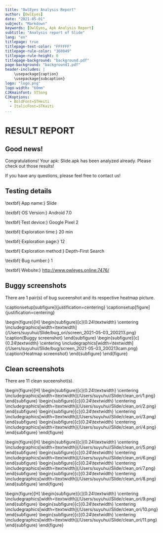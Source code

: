 ```yaml
---
title: "OwlEyes Analysis Report"
author: [OwlEyes]
date: "2021-05-01"
subject: "Markdown"
keywords: [OwlEyes, Apk Analysis Report]
subtitle: "Analysis report of Slide"
lang: "en"
titlepage: true
titlepage-text-color: "FFFFFF"
titlepage-rule-color: "360049"
titlepage-rule-height: 0
titlepage-background: "background.pdf"
page-background: "background1.pdf"
header-includes: |
    \usepackage{caption}
    \usepackage{subcaption}
logo: "logo.png"
logo-width: "60mm"
CJKmainfont: STSong
CJKoptions:
  - BoldFont=STHeiti
  - ItalicFont=STKaiti
...
```


# RESULT REPORT

## Good news!

Congratulations! Your apk: Slide.apk has been analyzed already. Please check out those results!

If you have any questions, please feel free to contact us!

## Testing details

\textbf{·App name:} Slide

\textbf{·OS Version:} Android 7.0

\textbf{·Test device:} Google Pixel 2

\textbf{·Exploration time:} 20 min

\textbf{·Exploration page:} 12

\textbf{·Exploration method:} Depth-First Search

\textbf{·Bug number:} 1

\textbf{·Website:} http://www.owleyes.online:7476/


## Buggy screenshots

There are 1 pair(s) of bug suceenshot and its respective heatmap picture.

\captionsetup[subfigure]{justification=centering}
\captionsetup[figure]{justification=centering}


\begin{figure}[H]
\begin{subfigure}[c]{0.24\textwidth}
\centering
\includegraphics[width=\textwidth]{/Users/suyuhui/Slide/bug_ori/screen_2021-05-03_200213.png}
\caption{Buggy screenshot}
\end{subfigure}
\begin{subfigure}[c]{0.24\textwidth}
\centering
\includegraphics[width=\textwidth]{/Users/suyuhui/Slide/bug/screen_2021-05-03_200213cam.png}
\caption{Heatmap screenshot}
\end{subfigure}
\end{figure}


## Clean screenshots

There are 11 clean suceenshot(s).

\begin{figure}[H]
\begin{subfigure}[c]{0.24\textwidth}
\centering
\includegraphics[width=\textwidth]{/Users/suyuhui/Slide/clean_ori/1.png}
\end{subfigure}
\begin{subfigure}[c]{0.24\textwidth}
\centering
\includegraphics[width=\textwidth]{/Users/suyuhui/Slide/clean_ori/2.png}
\end{subfigure}
\begin{subfigure}[c]{0.24\textwidth}
\centering
\includegraphics[width=\textwidth]{/Users/suyuhui/Slide/clean_ori/3.png}
\end{subfigure}
\begin{subfigure}[c]{0.24\textwidth}
\centering
\includegraphics[width=\textwidth]{/Users/suyuhui/Slide/clean_ori/4.png}
\end{subfigure}
\end{figure}

\begin{figure}[H]
\begin{subfigure}[c]{0.24\textwidth}
\centering
\includegraphics[width=\textwidth]{/Users/suyuhui/Slide/clean_ori/5.png}
\end{subfigure}
\begin{subfigure}[c]{0.24\textwidth}
\centering
\includegraphics[width=\textwidth]{/Users/suyuhui/Slide/clean_ori/6.png}
\end{subfigure}
\begin{subfigure}[c]{0.24\textwidth}
\centering
\includegraphics[width=\textwidth]{/Users/suyuhui/Slide/clean_ori/7.png}
\end{subfigure}
\begin{subfigure}[c]{0.24\textwidth}
\centering
\includegraphics[width=\textwidth]{/Users/suyuhui/Slide/clean_ori/8.png}
\end{subfigure}
\end{figure}

\begin{figure}[H]
\begin{subfigure}[c]{0.24\textwidth}
\centering
\includegraphics[width=\textwidth]{/Users/suyuhui/Slide/clean_ori/9.png}
\end{subfigure}
\begin{subfigure}[c]{0.24\textwidth}
\centering
\includegraphics[width=\textwidth]{/Users/suyuhui/Slide/clean_ori/10.png}
\end{subfigure}
\begin{subfigure}[c]{0.24\textwidth}
\centering
\includegraphics[width=\textwidth]{/Users/suyuhui/Slide/clean_ori/11.png}
\end{subfigure}
\end{figure}



